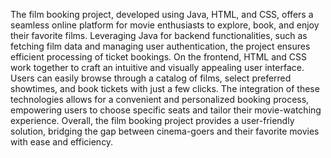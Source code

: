 The film booking project, developed using Java, HTML, and CSS, offers a seamless online platform for movie enthusiasts to explore, book, and enjoy their favorite films. Leveraging Java for backend functionalities, such as fetching film data and managing user authentication, the project ensures efficient processing of ticket bookings. On the frontend, HTML and CSS work together to craft an intuitive and visually appealing user interface. Users can easily browse through a catalog of films, select preferred showtimes, and book tickets with just a few clicks. The integration of these technologies allows for a convenient and personalized booking process, empowering users to choose specific seats and tailor their movie-watching experience. Overall, the film booking project provides a user-friendly solution, bridging the gap between cinema-goers and their favorite movies with ease and efficiency.
